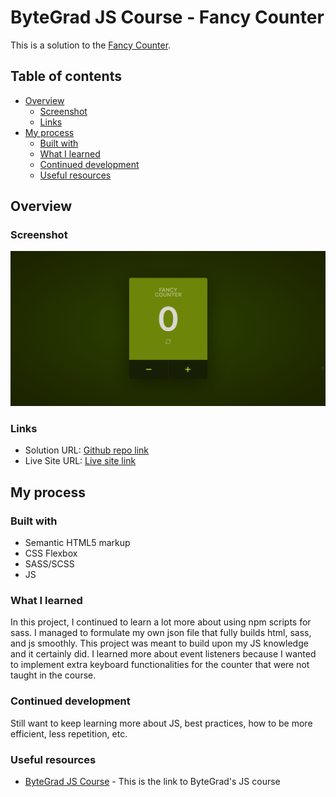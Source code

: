 # ByteGrad JS Course - Fancy Counter

This is a solution to the [Fancy Counter](https://main--kt-fancy-counter.netlify.app/).

## Table of contents

- [Overview](#overview)
  - [Screenshot](#screenshot)
  - [Links](#links)
- [My process](#my-process)
  - [Built with](#built-with)
  - [What I learned](#what-i-learned)
  - [Continued development](#continued-development)
  - [Useful resources](#useful-resources)


## Overview

### Screenshot

![](./solution.png)

### Links

- Solution URL: [Github repo link](https://github.com/blanKTcup/Fancy-Counter)
- Live Site URL: [Live site link](https://main--kt-fancy-counter.netlify.app/)

## My process

### Built with

- Semantic HTML5 markup
- CSS Flexbox
- SASS/SCSS
- JS


### What I learned

In this project, I continued to learn a lot more about using npm scripts for sass. I managed to formulate my own json file that fully builds html, sass, and js smoothly. This project was meant to build upon my JS knowledge and it certainly did. I learned more about event listeners because I wanted to implement extra keyboard functionalities for the counter that were not taught in the course.

### Continued development

Still want to keep learning more about JS, best practices, how to be more efficient, less repetition, etc.


### Useful resources

- [ByteGrad JS Course](https://bytegrad.com/courses/professional-javascript) - This is the link to ByteGrad's JS course



